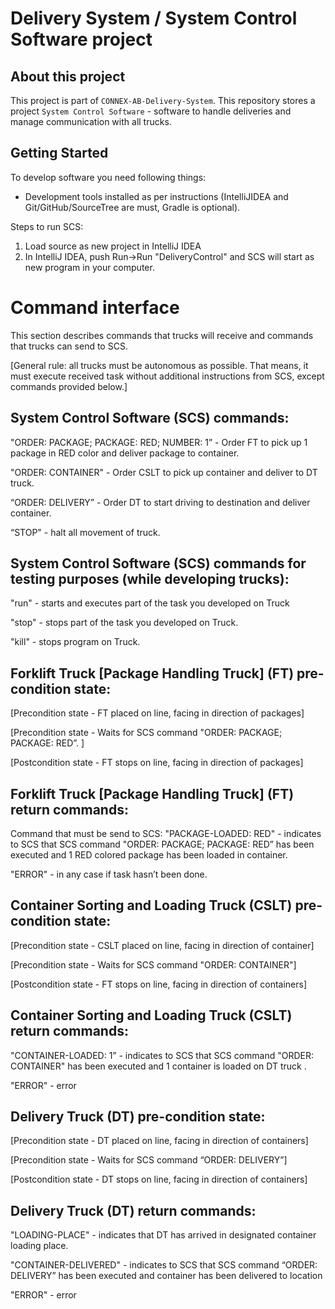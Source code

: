 # Delivery System / System Control Software project

## About this project

This project is part of `CONNEX-AB-Delivery-System`. This repository stores a project `System Control Software` -
software to handle deliveries and manage communication with all trucks.


## Getting Started

To develop software you need following things: 
- Development tools installed as per instructions (IntelliJIDEA and Git/GitHub/SourceTree are must, Gradle is optional).

Steps to run SCS: 
1) Load source as new project in IntelliJ IDEA
2) In IntelliJ IDEA, push Run->Run "DeliveryControl" and SCS will start as new program in your computer.

# Command interface
This section describes commands that trucks will receive and commands that trucks can send to SCS.

[General rule: all trucks must be autonomous as possible. That means, it must execute received task without additional instructions from SCS, except commands provided below.]


## System Control Software (SCS) commands:

"ORDER: PACKAGE; PACKAGE: RED; NUMBER: 1” - Order FT to pick up 1 package in RED color and deliver package to container. 

"ORDER: CONTAINER" - Order CSLT to pick up container and deliver to DT truck. 

“ORDER: DELIVERY” - Order DT to start driving to destination and deliver container. 

“STOP" - halt all movement of truck. 

## System Control Software (SCS) commands for testing purposes (while developing trucks):

"run" - starts and executes part of the task you developed on Truck

"stop" - stops part of the task you developed on Truck.

"kill" - stops program on Truck.

## Forklift Truck [Package Handling Truck] (FT) pre-condition state:

[Precondition state - FT placed on line, facing in direction of packages]

[Precondition state - Waits for SCS command "ORDER: PACKAGE; PACKAGE: RED”. ]

[Postcondition state - FT stops on line, facing in direction of packages]

## Forklift Truck [Package Handling Truck] (FT)  return commands:

Command that must be send to  SCS: 
"PACKAGE-LOADED: RED" - indicates to SCS that  SCS command "ORDER: PACKAGE; PACKAGE: RED” has been executed and 1 RED colored package has been loaded in container. 

"ERROR" - in any case if task hasn’t been done. 

## Container Sorting and Loading Truck (CSLT) pre-condition state:

[Precondition state - CSLT placed on line, facing in direction of container]

[Precondition state - Waits for SCS command "ORDER: CONTAINER"] 

[Postcondition state - FT stops on line, facing in direction of containers] 

## Container Sorting and Loading Truck (CSLT) return commands:

"CONTAINER-LOADED: 1” - indicates to SCS that SCS command "ORDER: CONTAINER" has been executed  and  1 container is loaded on DT truck . 

"ERROR" - error

## Delivery Truck (DT) pre-condition state:

[Precondition state - DT placed on line, facing in direction of containers]

[Precondition state - Waits for SCS command “ORDER: DELIVERY”] 

[Postcondition state - DT stops on line, facing in direction of containers] 

## Delivery Truck (DT) return  commands:

"LOADING-PLACE" - indicates that DT has arrived in designated container loading place. 

"CONTAINER-DELIVERED" -  indicates to SCS that  SCS command “ORDER: DELIVERY” has been executed and  container has been delivered to location

"ERROR" - error
